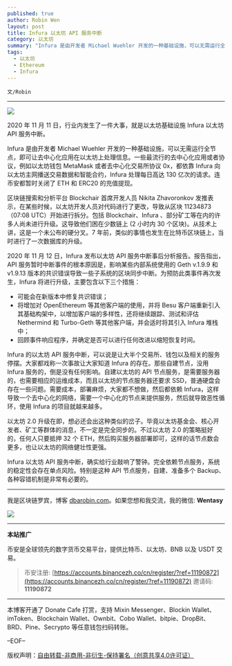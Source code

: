 ```yaml
---
published: true
author: Robin Wen
layout: post
title: Infura 以太坊 API 服务中断
category: 以太坊
summary: "Infura 是由开发者 Michael Wuehler 开发的一种基础设施，可以无需运行全节点，即可让去中心化应用在以太坊上处理信息。一些最流行的去中心化应用或者协议，例如以太坊钱包 MetaMask 或者去中心化交易所协议 0x，都依靠 Infura 向以太坊主网播送交易数据和智能合约，Infura 处理每日高达 130 亿次的请求。连币安都暂时关闭了 ETH 和 ERC20 的充值提现。Infura 以太坊 API 服务中断，确实给行业敲响了警钟。完全依赖节点服务，系统的稳定性会存在单点风险。特别是这种 API 节点服务，自建、准备多个 Backup、各种容错机制是非常有必要的。"
tags:
  - 以太坊
  - Ethereum
  - Infura
---
```


`文/Robin`

***

![](https://cdn.dbarobin.com/brf692z.png)

2020 年 11 月 11 日，行业内发生了一件大事，就是以太坊基础设施 Infura 以太坊 API 服务中断。

Infura 是由开发者 Michael Wuehler 开发的一种基础设施，可以无需运行全节点，即可让去中心化应用在以太坊上处理信息。一些最流行的去中心化应用或者协议，例如以太坊钱包 MetaMask 或者去中心化交易所协议 0x，都依靠 Infura 向以太坊主网播送交易数据和智能合约，Infura 处理每日高达 130 亿次的请求。连币安都暂时关闭了 ETH 和 ERC20 的充值提现。

区块链搜索和分析平台 Blockchair 首席开发人员 Nikita Zhavoronkov 发推表示，在某些时候，以太坊开发人员对代码进行了更改，导致从区块 11234873（07:08 UTC）开始进行拆分。包括 Blockchair、Infura 、部分矿工等在内的许多人尚未进行升级。这导致他们困在少数链上 (2 小时内 30 个区块)。从技术上讲，这是一个未公布的硬分叉。7 年前，类似的事情也发生在比特币区块链上，当时进行了一次数据库的升级。

2020 年 11 月 12 日，Infura 发布以太坊 API 服务中断事后分析报告。报告指出，API 服务暂时中断事件的根本原因是，影响某些内部系统使用的 Geth v.1.9.9 和 v1.9.13 版本的共识错误导致一些子系统的区块同步中断。为预防此类事件再次发生，Infura 将进行升级，主要包含以下三个措施：

* 可能会在新版本中修复共识错误；
* 将增加对 OpenEthereum 等其他客户端的使用，并将 Besu 客户端重新引入其基础构架中，以增加客户端的多样性，还将继续跟踪、测试和评估 Nethermind 和 Turbo-Geth 等其他客户端，并会适时将其引入 Infura 堆栈中；
* 回顾事件响应程序，并确定是否可以进行任何改进以缩短恢复时间。

Infura 的以太坊 API 服务中断，可以说是让大半个交易所、钱包以及相关的服务停摆。大家都戏称一次事故让大家知道 Infura 的存在。那些自建节点，没用 Infura 服务的，倒是没有任何影响。自建以太坊的 API 节点服务，是需要服务器的，也需要相应的运维成本，而且以太坊的节点服务器还要求 SSD，普通硬盘会存在一些问题。需要成本，部署麻烦，大家都不想做，然后都依赖 Infura，这样导致一个去中心化的网络，需要一个中心化的节点来提供服务，然后就导致恶性循环，使用 Infura 的项目就越来越多。

以太坊 2.0 升级在即，想必还会出这种类似的岔子。毕竟以太坊基金会、核心开发者、矿工等群体的消息，不一定是完全同步的。不过以太坊 2.0 的策略挺好的，任何人只要抵押 32 个 ETH，然后购买服务器部署即可，这样的话节点数会更多，也让以太坊的网络健壮性更强。

Infura 以太坊 API 服务中断，确实给行业敲响了警钟。完全依赖节点服务，系统的稳定性会存在单点风险。特别是这种 API 节点服务，自建、准备多个 Backup、各种容错机制是非常有必要的。

***

我是区块链罗宾，博客 [dbarobin.com](https://dbarobin.com/)。如果您想和我交流，我的微信: **Wentasy**

![](https://cdn.dbarobin.com/v4yywe2.png)

***

**本站推广**

币安是全球领先的数字货币交易平台，提供比特币、以太坊、BNB 以及 USDT 交易。

> 币安注册: [https://accounts.binancezh.co/cn/register/?ref=11190872](https://accounts.binancezh.co/cn/register/?ref=11190872)
> 邀请码: **11190872**

***

本博客开通了 Donate Cafe 打赏，支持 Mixin Messenger、Blockin Wallet、imToken、Blockchain Wallet、Ownbit、Cobo Wallet、bitpie、DropBit、BRD、Pine、Secrypto 等任意钱包扫码转账。

<center>
    <div class="--donate-button"
         data-button-id="f8b9df0d-af9a-460d-8258-d3f435445075"
    ></div>
</center>

–EOF–

版权声明：[自由转载-非商用-非衍生-保持署名（创意共享4.0许可证）](http://creativecommons.org/licenses/by-nc-nd/4.0/deed.zh)